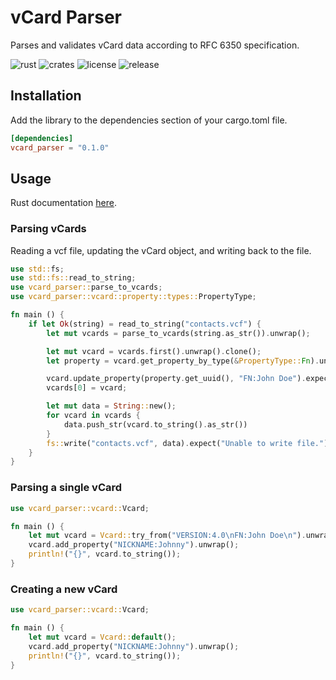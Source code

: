 # vCard Parser

Parses and validates vCard data according to RFC 6350 specification.

![rust](https://github.com/kenianbei/vcard_parser/actions/workflows/rust.yml/badge.svg)
![crates](https://img.shields.io/crates/v/vcard_parser.svg)
![license](https://shields.io/badge/license-MIT-%23373737)
![release](https://img.shields.io/github/v/release/kenianbei/vcard_parser)

## Installation

Add the library to the dependencies section of your cargo.toml file.

```toml
[dependencies]
vcard_parser = "0.1.0"
```

## Usage

Rust documentation [here](https://docs.rs/vcard_parser/latest/vcard_parser).

### Parsing vCards

Reading a vcf file, updating the vCard object, and writing back to the file.

```rust
use std::fs;
use std::fs::read_to_string;
use vcard_parser::parse_to_vcards;
use vcard_parser::vcard::property::types::PropertyType;

fn main () {
    if let Ok(string) = read_to_string("contacts.vcf") {
        let mut vcards = parse_to_vcards(string.as_str()).unwrap();

        let mut vcard = vcards.first().unwrap().clone();
        let property = vcard.get_property_by_type(&PropertyType::Fn).unwrap();

        vcard.update_property(property.get_uuid(), "FN:John Doe").expect("Unable to update property.");
        vcards[0] = vcard;

        let mut data = String::new();
        for vcard in vcards {
            data.push_str(vcard.to_string().as_str())
        }
        fs::write("contacts.vcf", data).expect("Unable to write file.");
    }
}
```

### Parsing a single vCard

```rust
use vcard_parser::vcard::Vcard;

fn main () {
    let mut vcard = Vcard::try_from("VERSION:4.0\nFN:John Doe\n").unwrap();
    vcard.add_property("NICKNAME:Johnny").unwrap();
    println!("{}", vcard.to_string());
}
```

### Creating a new vCard

```rust
use vcard_parser::vcard::Vcard;

fn main () {
    let mut vcard = Vcard::default();
    vcard.add_property("NICKNAME:Johnny").unwrap();
    println!("{}", vcard.to_string());
}
```
